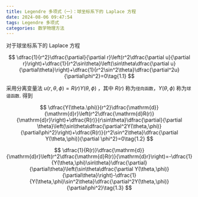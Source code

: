 ```yaml
---
title: Legendre 多项式（一）：球坐标系下的 Laplace 方程
date: 2024-08-06 09:47:54
tags: Legendre 多项式
categories: 数学物理方法
---
```

对于球坐标系下的 Laplace 方程

$$
\dfrac{1}{r^2}\dfrac{\partial}{\partial r}\left(r^2\dfrac{\partial u}{\partial r}\right)+\dfrac{1}{r^2\sin\theta}\left(\sin\theta\dfrac{\partial u}{\partial\theta}\right)+\dfrac{1}{r^2\sin^2\theta}\dfrac{\partial^2u}{\partial\phi^2}=0\tag{1.1}
$$

采用分离变量法 $u(r,\theta,\phi)=R(r)Y(\theta,\phi)$ ，其中 $R(r)$ 称为`径向函数`，$Y(\theta,\phi)$ 称为`球谐函数`. 得到

$$
\dfrac{Y(\theta.\phi)}{r^2}\dfrac{\mathrm{d}}{\mathrm{d}r}\left(r^2\dfrac{\mathrm{d}R(r)}{\mathrm{d}r}\right)+\dfrac{R(r)}{r\sin\theta}\dfrac{\partial}{\partial \theta}\left(\sin\theta\dfrac{\partial^2Y(\theta,\phi)}{\partial\phi^2}\right)+\dfrac{R(r)}{r^2\sin^2\theta}\dfrac{\partial Y(\theta,\phi)}{\partial \phi^2}=0\tag{1.2}
$$

$$
\dfrac{1}{R(r)}\dfrac{\mathrm{d}}{\mathrm{d}r}\left(r^2\dfrac{\mathrm{d}R(r)}{\mathrm{d}r}\right)=-\dfrac{1}{Y(\theta,\phi)\sin\theta}\dfrac{\partial}{\partial\theta}\left(\sin\theta\dfrac{\partial Y(\theta,\phi)}{\partial\theta}\right)-\dfrac{1}{Y(\theta,\phi)\sin^2\theta}\dfrac{\partial^2Y(\theta,\phi)}{\partial\phi^2}\tag{1.3}
$$
